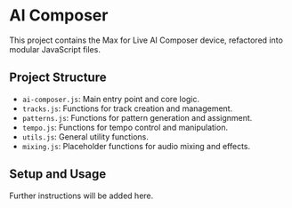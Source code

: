 # AI Composer

This project contains the Max for Live AI Composer device, refactored into modular JavaScript files.

## Project Structure

*   `ai-composer.js`: Main entry point and core logic.
*   `tracks.js`: Functions for track creation and management.
*   `patterns.js`: Functions for pattern generation and assignment.
*   `tempo.js`: Functions for tempo control and manipulation.
*   `utils.js`: General utility functions.
*   `mixing.js`: Placeholder functions for audio mixing and effects.

## Setup and Usage

Further instructions will be added here.

